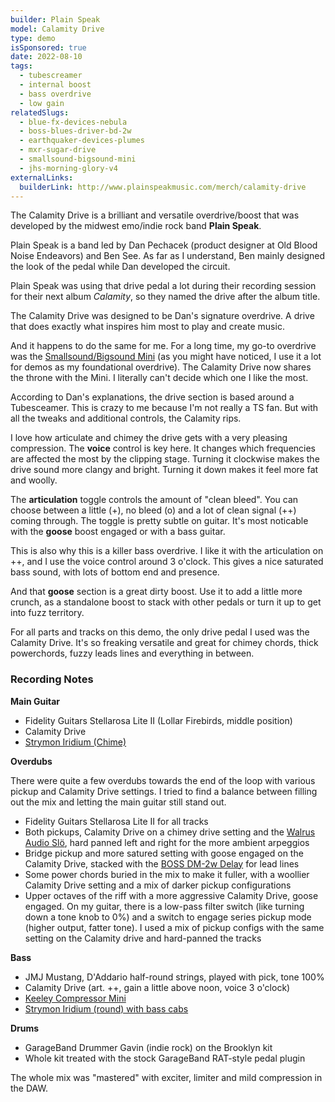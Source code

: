 ```yaml
---
builder: Plain Speak
model: Calamity Drive
type: demo
isSponsored: true
date: 2022-08-10
tags:
  - tubescreamer
  - internal boost
  - bass overdrive
  - low gain
relatedSlugs:
  - blue-fx-devices-nebula
  - boss-blues-driver-bd-2w
  - earthquaker-devices-plumes
  - mxr-sugar-drive
  - smallsound-bigsound-mini
  - jhs-morning-glory-v4
externalLinks:
  builderLink: http://www.plainspeakmusic.com/merch/calamity-drive
---
```


The Calamity Drive is a brilliant and versatile overdrive/boost that was developed by the midwest emo/indie rock band **Plain Speak**.

Plain Speak is a band led by Dan Pechacek (product designer at Old Blood Noise Endeavors) and Ben See. As far as I understand, Ben mainly designed the look of the pedal while Dan developed the circuit.

Plain Speak was using that drive pedal a lot during their recording session for their next album _Calamity_, so they named the drive after the album title.

The Calamity Drive was designed to be Dan's signature overdrive. A drive that does exactly what inspires him most to play and create music.

And it happens to do the same for me. For a long time, my go-to overdrive was the [Smallsound/Bigsound Mini](/demos/smallsound-bigsound-mini) (as you might have noticed, I use it a lot for demos as my foundational overdrive). The Calamity Drive now shares the throne with the Mini. I literally can't decide which one I like the most.

According to Dan's explanations, the drive section is based around a Tubesceamer. This is crazy to me because I'm not really a TS fan. But with all the tweaks and additional controls, the Calamity rips.

I love how articulate and chimey the drive gets with a very pleasing compression. The **voice** control is key here. It changes which frequencies are affected the most by the clipping stage. Turning it clockwise makes the drive sound more clangy and bright. Turning it down makes it feel more fat and woolly.

The **articulation** toggle controls the amount of "clean bleed". You can choose between a little (+), no bleed (o) and a lot of clean signal (++) coming through. The toggle is pretty subtle on guitar. It's most noticable with the **goose** boost engaged or with a bass guitar.

This is also why this is a killer bass overdrive. I like it with the articulation on ++, and I use the voice control around 3 o'clock. This gives a nice saturated bass sound, with lots of bottom end and presence.

And that **goose** section is a great dirty boost. Use it to add a little more crunch, as a standalone boost to stack with other pedals or turn it up to get into fuzz territory.

For all parts and tracks on this demo, the only drive pedal I used was the Calamity Drive. It's so freaking versatile and great for chimey chords, thick powerchords, fuzzy leads lines and everything in between.

### Recording Notes

**Main Guitar**

- Fidelity Guitars Stellarosa Lite II (Lollar Firebirds, middle position)
- Calamity Drive
- [Strymon Iridium (Chime)](/demos/strymon-iridium)

**Overdubs**

There were quite a few overdubs towards the end of the loop with various pickup and Calamity Drive settings. I tried to find a balance between filling out the mix and letting the main guitar still stand out.

- Fidelity Guitars Stellarosa Lite II for all tracks
- Both pickups, Calamity Drive on a chimey drive setting and the [Walrus Audio Slö](/demos/walrus-audio-slo), hard panned left and right for the more ambient arpeggios
- Bridge pickup and more satured setting with goose engaged on the Calamity Drive, stacked with the [BOSS DM-2w Delay](/demos/boss-dm-2w-delay) for lead lines
- Some power chords buried in the mix to make it fuller, with a woollier Calamity Drive setting and a mix of darker pickup configurations
- Upper octaves of the riff with a more aggressive Calamity Drive, goose engaged. On my guitar, there is a low-pass filter switch (like turning down a tone knob to 0%) and a switch to engage series pickup mode (higher output, fatter tone). I used a mix of pickup configs with the same setting on the Calamity drive and hard-panned the tracks

**Bass**

- JMJ Mustang, D'Addario half-round strings, played with pick, tone 100%
- Calamity Drive (art. ++, gain a little above noon, voice 3 o'clock)
- [Keeley Compressor Mini](keeley-electronics-compressor-mini)
- [Strymon Iridium (round) with bass cabs](/posts/strymon-iridium-bass-ownhammer-ir/)

**Drums**

- GarageBand Drummer Gavin (indie rock) on the Brooklyn kit
- Whole kit treated with the stock GarageBand RAT-style pedal plugin

The whole mix was "mastered" with exciter, limiter and mild compression in the DAW.
